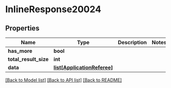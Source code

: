 # InlineResponse20024

## Properties
Name | Type | Description | Notes
------------ | ------------- | ------------- | -------------
**has_more** | **bool** |  | 
**total_result_size** | **int** |  | 
**data** | [**list[ApplicationReferee]**](ApplicationReferee.md) |  | 

[[Back to Model list]](../README.md#documentation-for-models) [[Back to API list]](../README.md#documentation-for-api-endpoints) [[Back to README]](../README.md)


